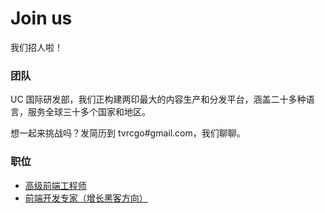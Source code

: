 # Join us

我们招人啦！

### 团队

UC 国际研发部，我们正构建两印最大的内容生产和分发平台，涵盖二十多种语言，服务全球三十多个国家和地区。

想一起来挑战吗？发简历到 tvrcgo#gmail.com，我们聊聊。

### 职位

- [高级前端工程师](senior-front-end-engineer.md)
- [前端开发专家（增长黑客方向）](front-end-expert.md)
